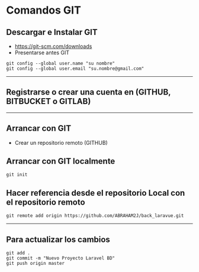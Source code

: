 # Comandos GIT
## Descargar e Instalar GIT
 - https://git-scm.com/downloads
 - Presentarse antes GIT
```
git config --global user.name "su nombre"
git config --global user.email "su.nombre@gmail.com"
```
---
## Registrarse o crear una cuenta en (GITHUB, BITBUCKET o GITLAB)
---

## Arrancar con GIT
- Crear un repositorio remoto (GITHUB)
## Arrancar con GIT localmente
```
git init
```

## Hacer referencia desde el repositorio Local con el repositorio remoto
```
git remote add origin https://github.com/ABRAHAM2J/back_laravue.git
```
---
## Para actualizar los cambios 
```
git add .
git commit -m "Nuevo Proyecto Laravel BD"
git push origin master
```


